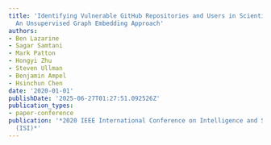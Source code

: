 ```yaml
---
title: 'Identifying Vulnerable GitHub Repositories and Users in Scientific Cyberinfrastructure:
  An Unsupervised Graph Embedding Approach'
authors:
- Ben Lazarine
- Sagar Samtani
- Mark Patton
- Hongyi Zhu
- Steven Ullman
- Benjamin Ampel
- Hsinchun Chen
date: '2020-01-01'
publishDate: '2025-06-27T01:27:51.092526Z'
publication_types:
- paper-conference
publication: '*2020 IEEE International Conference on Intelligence and Security Informatics
  (ISI)*'
---
```

